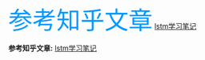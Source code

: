 <font color=#0099ff size=7 face="黑体">参考知乎文章</font>
[lstm学习笔记](https://zhuanlan.zhihu.com/p/31700012)

**参考知乎文章:**
[lstm学习笔记](https://zhuanlan.zhihu.com/p/31700012)
